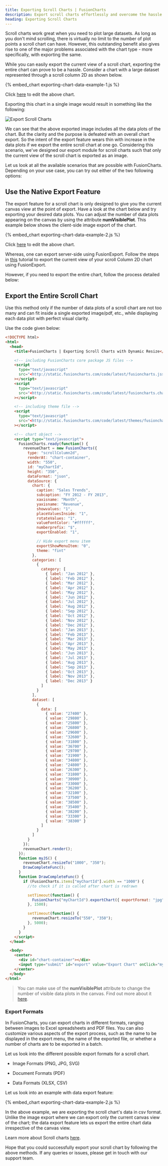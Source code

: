 ```yaml
---
title: Exporting Scroll Charts | FusionCharts
description: Export scroll charts effortlessly and overcome the hassle of exporting large datasets in one go. Check our comprehensive article for more information.
heading: Exporting Scroll Charts
---
```


Scroll charts work great when you need to plot large datasets. As long as you don't mind scrolling, there is virtually no limit to the number of plot points a scroll chart can have. However, this outstanding benefit also gives rise to one of the major problems associated with the chart type - more specifically, with exporting the same.

While you can easily export the current view of a scroll chart, exporting the entire chart can prove to be a hassle. Consider a chart with a large dataset represented through a scroll column 2D as shown below.

{% embed_chart exporting-chart-data-example-1.js %}

Click [here](http://jsfiddle.net/fusioncharts/enwsqj0d/) to edit the above chart.

Exporting this chart in a single image would result in something like the following:

![Export Scroll Charts](/images/export-scroll-charts.png)

We can see that the above exported image includes all the data plots of the chart. But the clarity and the purpose is defeated with an overall chart export. So the intent of the export feature wears thin with increase in the data plots if we export the entire scroll chart at one go. Considering this scenario, we've designed our export module for scroll charts such that only the current view of the scroll chart is exported as an image.

Let us look at all the available scenarios that are possible with FusionCharts. Depending on your use case, you can try out either of the two following options:

## Use the Native Export Feature

The export feature for a scroll chart is only designed to give you the current canvas view at the point of export. Have a look at the chart below and try exporting your desired data plots. You can adjust the number of data plots appearing on the canvas by using the attribute **numVisiblePlot**. This example below shows the client-side image export of the chart.

{% embed_chart exporting-chart-data-example-2.js %}

Click [here](http://jsfiddle.net/fusioncharts/fnx5h9ak/) to edit the above chart.

Whereas, one can export server-side using FusionExport. Follow the steps in [this](https://www.fusioncharts.com/dev/exporting-charts/using-fusionexport/tutorials/export-chart-as-image) tutorial to export the current view of your scroll Column 2D chart using FusionExport.

However, if you need to export the entire chart, follow the process detailed below:

## Export the Entire Scroll Chart

Use this method only if the number of data plots of a scroll chart are not too many and can fit inside a single exported image/pdf, etc., while displaying each data plot with perfect visual clarity.

Use the code given below:

```html
<!DOCTYPE html>
<html>
  <head>
    <title>FusionCharts | Exporting Scroll Charts with Dynamic Resize</title>

    <!-- including FusionCharts core package JS files -->
    <script
      type="text/javascript"
      src="<http://static.fusioncharts.com/code/latest/fusioncharts.js>"
    ></script>
    <script
      type="text/javascript"
      src="<http://static.fusioncharts.com/code/latest/fusioncharts.charts.js>"
    ></script>

    <!-- including theme file -->
    <script
      type="text/javascript"
      src="<http://static.fusioncharts.com/code/latest/themes/fusioncharts.theme.fint.js>"
    ></script>

    <!-- chart object -->
    <script type="text/javascript">
      FusionCharts.ready(function() {
        revenueChart = new FusionCharts({
          type: "scrollColumn2d",
          renderAt: "chart-container",
          width: "550",
          id: "myChartId",
          height: "350",
          dataFormat: "json",
          dataSource: {
            chart: {
              caption: "Sales Trends",
              subcaption: "FY 2012 - FY 2013",
              xaxisname: "Month",
              yaxisname: "Revenue",
              showvalues: "1",
              placeValuesInside: "1",
              rotateValues: "1",
              valueFontColor: "#ffffff",
              numberprefix: "$",
              exportEnabled: "1",

              // Hide export menu item
              exportShowMenuItem: "0",
              theme: "fint"
            },
            categories: [
              {
                category: [
                  { label: "Jan 2012" },
                  { label: "Feb 2012" },
                  { label: "Mar 2012" },
                  { label: "Apr 2012" },
                  { label: "May 2012" },
                  { label: "Jun 2012" },
                  { label: "Jul 2012" },
                  { label: "Aug 2012" },
                  { label: "Sep 2012" },
                  { label: "Oct 2012" },
                  { label: "Nov 2012" },
                  { label: "Dec 2012" },
                  { label: "Jan 2013" },
                  { label: "Feb 2013" },
                  { label: "Mar 2013" },
                  { label: "Apr 2013" },
                  { label: "May 2013" },
                  { label: "Jun 2013" },
                  { label: "Jul 2013" },
                  { label: "Aug 2013" },
                  { label: "Sep 2013" },
                  { label: "Oct 2013" },
                  { label: "Nov 2013" },
                  { label: "Dec 2013" }
                ]
              }
            ],
            dataset: [
              {
                data: [
                  { value: "27400" },
                  { value: "29800" },
                  { value: "25800" },
                  { value: "26800" },
                  { value: "29600" },
                  { value: "32600" },
                  { value: "31800" },
                  { value: "36700" },
                  { value: "29700" },
                  { value: "31900" },
                  { value: "34800" },
                  { value: "24800" },
                  { value: "26300" },
                  { value: "31800" },
                  { value: "30900" },
                  { value: "33000" },
                  { value: "36200" },
                  { value: "32100" },
                  { value: "37500" },
                  { value: "38500" },
                  { value: "35400" },
                  { value: "38200" },
                  { value: "33300" },
                  { value: "38300" }
                ]
              }
            ]
          }
        });
        revenueChart.render();
      });
      function myJS() {
        revenueChart.resizeTo("1000", "350");
        DrawCompleteFunc();
      }
      function DrawCompleteFunc() {
        if (FusionCharts.items["myChartId"].width == "1000") {
          //to check if it is called after chart is redrawn

          setTimeout(function() {
            FusionCharts("myChartId").exportChart({ exportFormat: "jpg" });
          }, 1500);

          setTimeout(function() {
            revenueChart.resizeTo("550", "350");
          }, 5000);
        }
      }
    </script>
  </head>

  <body>
    <center>
      <div id="chart-container"></div>
      <input type="submit" id="export" value="Export Chart" onClick="myJS()" />
    </center>
  </body>
</html>
```

> You can make use of the **numVisiblePlot** attribute to change the number of visible data plots in the canvas. Find out more about it [here](/chart-guide/standard-charts/scroll-charts#configure-the-number-of-visible-data-plots).

### Export Formats

In FusionCharts, you can export charts in different formats, ranging between images to Excel spreadsheets and PDF files. You can also customize various aspects of the export process, such as the name to be displayed in the export menu, the name of the exported file, or whether a number of charts are to be exported in a batch.

Let us look into the different possible export formats for a scroll chart.

- Image Formats (PNG, JPG, SVG)

- Document Formats (PDF)

- Data Formats (XLSX, CSV)

Let us look into an example with data export feature:

{% embed_chart exporting-chart-data-example-2.js %}

In the above example, we are exporting the scroll chart's data in csv format. Unlike the image export where we can export only the current canvas view of the chart; the data export feature lets us export the entire chart data irrespective of the canvas view.

Learn more about Scroll charts [here](https://www.fusioncharts.com/dev/chart-guide/standard-charts/scroll-charts).

Hope that you could successfully export your scroll chart by following the above methods. If any queries or issues, please get in touch with our support team.
